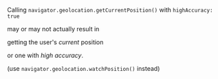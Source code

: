 Calling `navigator.geolocation.getCurrentPosition()` with `highAccuracy: true`

may or may not actually result in 

getting the user's *current* position 

or one with *high accuracy*.

(use `navigator.geolocation.watchPosition()` instead)
